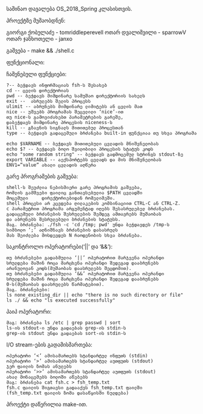 საშინაო დავალება OS_2018_Spring კლასისთვის.



პროექტზე მუშაობდნენ:


გიორგი ქობულაძე - tomriddleperevell
ოთარ დვალიშვილი - sparrowV
ოთარ ჯანხოთელი	-	janxo





გაშვება - make && ./shell.c


ფუნქციონალი:


ჩაშენებული ფუნქციები:

    ?-- ბეჭდავს ინფორმაციას fsh-ს შესახებ
    cd -- ცვლის დირექტორიას
    pwd -- ბეჭდავს მიმდინარე სამუშაო დირექტორიის სახელს
    exit --  ასრულებს შელის პროცესს
    ulimit -- აბრუნებს მიმდინარე ლიმიტებს ან ცვლის მათ
    nice -- უშვებს პროგრამას შეცვლილი ‘nice’-ით
    თუ nice-ს გამოვიძახებთ პარამეტრების გარეშე,
    დაბეჭდავს მიმდინარე პროცესის niceness-ს
    kill -- გზავნის სიგნალს მითითებულ პროცესთან
    type -- ბეჭდავს გადაცემული ბრძანება built-in ფუნქციაა თუ სხვა პროგრამა

    echo $VARNAME -- ბეჭდავს მითითებული ცვლადის მნიშვნელობას
    echo $? -- ბეჭდავს ბოლო შვილობილი პროცესის სტატუს კოდს
    echo "some random string" -- ბეჭდავს გადმოცემულ სტრინგს stdout-ზე
    export VARIABLE -- აექსპორტებს ცვლადს და მის მნიშვნელობას
    ENV1=”value” ახალი ცვლადის აღწერა

გარე პროგრამების გაშვება:

    shell-ს შეუძლია ნებისმიერი გარე პროგრამის გაშვება,
    რომლის გამშვები ფაილიც განთავსებულია $PATH ცვლადში
    მოცემული     დირექტორიებიდან რომელიმეში.
    shell პროცესი არ კცვდება ღილაკების კომბინაციით CTRL-C ან CTRL-Z.
    c პარამეტრით პროგრამა არგუმენტად იღებს შესასრულებელ ბრძანებას.
    გადაცემული ბრძანების შესრულების შემდეგ ამთავრებს მუშაობას
    და აბრუნებს შესრულებული ბრძანების სტატუსს.
    მაგ. ბრძანება: ./fsh -c 'cd /tmp; pwd' უნდა ბეჭდავდეს /tmp-ს
    სიმბოლო ‘;’ აღნიშნავს ბრძანების დასასრულს
    მას შეიძლება მოსდევდეს N რაოდენობის სხვა ბრძანება.



საკონტროლო ოპერატორები(‘||’ და ‘&&’):

    თუ ბრძანებები გადაბმულია ‘||’ ოპერატორით მარჯვენა ოპერანდი
    სრულდება მაშინ როცა მარცხენა ოპერანდი შედეგად დააბრუნებს
    არანულოვან კოდს(მუშაობას დაასრულებს შეცდომით).
    თუ ბრძანებები გადაბმულია ‘&&’ ოპერატორით მარჯვენა ოპერანდი
    სრულდება მაშინ როცა მარცხენა ოპერანდი შედეგად დააბრუნებს
    0-ს(მუშაობას დაასრულებს წარმატებით).
    მაგ. ბრძანებები:
    ls none_existing_dir || echo "there is no such directory or file"
    ls ./ && echo "ls executed successfully"

პაიპ ოპერატორი:
    
    მაგ: ბრძანება ls /etc | grep passwd | sort
    ls-ის stdout-ი უნდა გადაებას grep-ის stdin-ს
    grep-ის stdout უნდა გადაებას sort-ის stdin-ს


I/O stream-ების გადამისმართება:

    ოპერატორი ‘<’ ამისამართებს სტანდარტულ ინფუთს (stdin)
    ოპერატორი ‘>’ ამისამართებს სტანდარტულ აუთფუთს (stdout)
    ჯერ ფაილის ზომას ანულებს
    ოპერატორი ‘>>’ ამისამართებს სტანდარტულ აუთფუთს (stdout)
    ახალ მონაცემებს ბოლოში აწებებს
    მაგ: ბრძანება cat fsh.c > fsh_temp.txt
    fsh.c ფაილის შიგთავსი გადააქვს fsh_temp.txt ფაილში
    (fsh_temp.txt ფაილის ზომა დასაწყისში ნულდება)

 

პროექტი დაწერილია make-ით.
